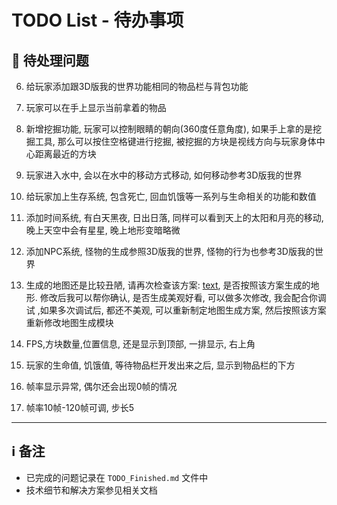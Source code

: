 # TODO List - 待办事项

## 🔄 待处理问题

6. 给玩家添加跟3D版我的世界功能相同的物品栏与背包功能

8. 玩家可以在手上显示当前拿着的物品

9. 新增挖掘功能, 玩家可以控制眼睛的朝向(360度任意角度), 如果手上拿的是挖掘工具, 那么可以按住空格键进行挖掘, 被挖掘的方块是视线方向与玩家身体中心距离最近的方块 

14. 玩家进入水中, 会以在水中的移动方式移动, 如何移动参考3D版我的世界

16. 给玩家加上生存系统, 包含死亡, 回血饥饿等一系列与生命相关的功能和数值

17. 添加时间系统, 有白天黑夜, 日出日落, 同样可以看到天上的太阳和月亮的移动, 晚上天空中会有星星, 晚上地形变暗略微

19. 添加NPC系统, 怪物的生成参照3D版我的世界, 怪物的行为也参考3D版我的世界

24. 生成的地图还是比较丑陋, 请再次检查该方案: [text](地图生成算法修改方案.md), 是否按照该方案生成的地形.  修改后我可以帮你确认, 是否生成美观好看, 可以做多次修改, 我会配合你调试 ,如果多次调试后, 都还不美观, 可以重新制定地图生成方案, 然后按照该方案重新修改地图生成模块

27. FPS,方块数量,位置信息, 还是显示到顶部, 一排显示, 右上角

28. 玩家的生命值, 饥饿值, 等待物品栏开发出来之后, 显示到物品栏的下方

29. 帧率显示异常, 偶尔还会出现0帧的情况

30. 帧率10帧-120帧可调, 步长5


---

## ℹ️ 备注
- 已完成的问题记录在 `TODO_Finished.md` 文件中
- 技术细节和解决方案参见相关文档